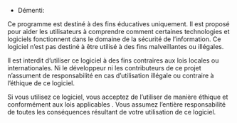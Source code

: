 - Démenti:

Ce programme est destiné à des fins éducatives uniquement.
Il est proposé pour aider les utilisateurs à comprendre comment certaines technologies et logiciels fonctionnent dans le domaine de la sécurité de l’information.
Ce logiciel n’est pas destiné à être utilisé à des fins malveillantes ou illégales.

Il est interdit d’utiliser ce logiciel à des fins contraires aux lois locales ou internationales. 
Ni le développeur ni les contributeurs de ce projet n’assument de responsabilité en cas d’utilisation illégale ou contraire à l’éthique de ce logiciel.

Si vous utilisez ce logiciel, vous acceptez de l’utiliser de manière éthique et conformément aux lois applicables
. Vous assumez l’entière responsabilité de toutes les conséquences résultant de votre utilisation de ce logiciel.
